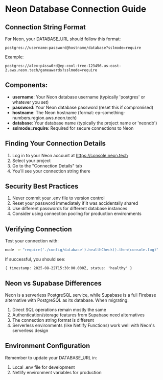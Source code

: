 # Neon Database Connection Guide

## Connection String Format

For Neon, your DATABASE_URL should follow this format:

```
postgres://username:password@hostname/database?sslmode=require
```

Example:
```
postgres://alex:p4ssw0rd@ep-cool-tree-123456.us-east-2.aws.neon.tech/gameawards?sslmode=require
```

## Components:

- **username**: Your Neon database username (typically 'postgres' or whatever you set)
- **password**: Your Neon database password (reset this if compromised)
- **hostname**: The Neon hostname (format: ep-something-numbers.region.aws.neon.tech)
- **database**: Your database name (typically the project name or 'neondb')
- **sslmode=require**: Required for secure connections to Neon

## Finding Your Connection Details

1. Log in to your Neon account at https://console.neon.tech
2. Select your project
3. Go to the "Connection Details" tab
4. You'll see your connection string there

## Security Best Practices

1. Never commit your .env file to version control
2. Reset your password immediately if it was accidentally shared
3. Use different passwords for different database instances
4. Consider using connection pooling for production environments

## Verifying Connection

Test your connection with:

```bash
node -e "require('./config/database').healthCheck().then(console.log)"
```

If successful, you should see:
```
{ timestamp: 2025-08-22T15:30:00.000Z, status: 'healthy' }
```

## Neon vs Supabase Differences

Neon is a serverless PostgreSQL service, while Supabase is a full Firebase alternative with PostgreSQL as its database. When migrating:

1. Direct SQL operations remain mostly the same
2. Authentication/storage features from Supabase need alternatives
3. The connection string format is different
4. Serverless environments (like Netlify Functions) work well with Neon's serverless design

## Environment Configuration

Remember to update your DATABASE_URL in:
1. Local .env file for development
2. Netlify environment variables for production
